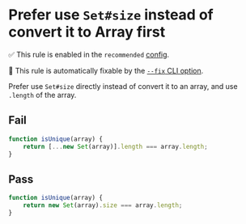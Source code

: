 # Prefer use `Set#size` instead of convert it to Array first

✅ This rule is enabled in the `recommended` [config](https://github.com/sindresorhus/eslint-plugin-unicorn#preset-configs).

🔧 This rule is automatically fixable by the [`--fix` CLI option](https://eslint.org/docs/latest/user-guide/command-line-interface#--fix).

<!-- end auto-generated rule header -->
<!-- Do not manually modify this header. Run: `npm run fix:eslint-docs` -->

Prefer use `Set#size` directly instead of convert it to an array, and use `.length` of the array.

## Fail

```js
function isUnique(array) {
	return [...new Set(array)].length === array.length;
}
```

## Pass

```js
function isUnique(array) {
	return new Set(array).size === array.length;
}
```
